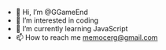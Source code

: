 - 👋 Hi, I’m @GGameEnd
- 👀 I’m interested in coding
- 🌱 I’m currently learning JavaScript
- 📫 How to reach me memocerg@gmail.com

<!---
GGameEnd/GGameEnd is a ✨ special ✨ repository because its `README.md` (this file) appears on your GitHub profile.
You can click the Preview link to take a look at your changes.
--->
